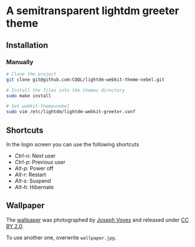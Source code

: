 # A semitransparent lightdm greeter theme

## Installation

### Manually

```sh
# Clone the project
git clone git@github.com:CQQL/lightdm-webkit-theme-nebel.git

# Install the files into the themes directory
sudo make install

# Set webkit-theme=nebel
sudo vim /etc/lightdm/lightdm-webkit-greeter.conf
```

## Shortcuts

In the login screen you can use the following shortcuts

- *Ctrl-n*: Next user
- *Ctrl-p*: Previous user
- *Alt-p*: Power off
- *Alt-r*: Restart
- *Alt-s*: Suspend
- *Alt-h*: Hibernate

## Wallpaper

The [wallpaper](https://www.flickr.com/photos/jvoves/6939745762) was
photographed by [Joseph Voves](http://josephvoves.com/) and released under
[CC BY 2.0](https://creativecommons.org/licenses/by/2.0/).

To use another one, overwrite `wallpaper.jpg`.
